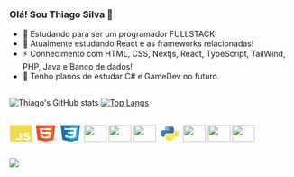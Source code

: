 ### Olá! Sou Thiago Silva 👋

- 🔭 Estudando para ser um programador FULLSTACK!
- 🌱 Atualmente estudando React e as frameworks relacionadas!
- ⚡ Conhecimento com HTML, CSS, Nextjs, React, TypeScript, TailWind, PHP, Java e Banco de dados!
- 💬 Tenho planos de estudar C# e GameDev no futuro.

##

![Thiago's GitHub stats](https://github-readme-stats.vercel.app/api?username=teyzinho&show_icons=true&theme=github_dark)
[![Top Langs](https://github-readme-stats.vercel.app/api/top-langs/?username=teyzinho&layout=compact&theme=github_dark&langs_count=8)](https://github.com/teyzinho/github-readme-stats)

<div style="display: inline_block"><br>
  <img align="center" alt="" height="30" width="40" src="https://raw.githubusercontent.com/devicons/devicon/master/icons/javascript/javascript-plain.svg">
  <img align="center" alt="" height="30" width="40" src="https://raw.githubusercontent.com/devicons/devicon/master/icons/html5/html5-original.svg">
  <img align="center" alt="" height="30" width="40" src="https://raw.githubusercontent.com/devicons/devicon/master/icons/css3/css3-original.svg">
  <img align="center" alt="" height="30" width="40" src="https://cdn.jsdelivr.net/gh/devicons/devicon/icons/react/react-original.svg" />
  <img align="center" alt="" height="30" width="40" src="https://cdn.jsdelivr.net/gh/devicons/devicon/icons/typescript/typescript-original.svg" />
  <img align="center" alt="" height="30" width="40" src="https://cdn.jsdelivr.net/gh/devicons/devicon/icons/nextjs/nextjs-original.svg" />


  <img align="center" alt="" height="30" width="40" src="https://raw.githubusercontent.com/devicons/devicon/master/icons/python/python-original.svg">
  <img align="center" alt="" height="30" width="40" src="https://cdn.jsdelivr.net/gh/devicons/devicon/icons/c/c-original.svg">
  <img align="center" alt="" height="30" width="40" src="https://cdn.jsdelivr.net/gh/devicons/devicon/icons/php/php-original.svg">
  <img align="center" alt="" height="30" width="40" src="https://cdn.jsdelivr.net/gh/devicons/devicon/icons/java/java-original.svg">
  
  <img align="right" alt="" height="150" style="border-radius:50px;" src="#">
</div>

 ##

<div> 
  <a href="https://www.linkedin.com/in/thiago-silva-medeiros-tey/" target="_blank"><img src="https://img.shields.io/badge/-LinkedIn-%230077B5?style=for-the-badge&logo=linkedin&logoColor=white" target="_blank"></a> 
  
</div>
